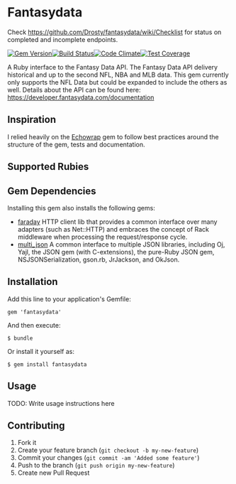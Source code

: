 # Fantasydata

Check https://github.com/Drosty/fantasydata/wiki/Checklist for status on completed and incomplete endpoints.

[![Gem Version](https://badge.fury.io/rb/fantasydata.svg)](http://badge.fury.io/rb/fantasydata)[![Build Status](https://travis-ci.org/Drosty/fantasydata.svg?branch=master)](https://travis-ci.org/Drosty/fantasydata)[![Code Climate](https://codeclimate.com/github/Drosty/fantasydata/badges/gpa.svg)](https://codeclimate.com/github/Drosty/fantasydata)[![Test Coverage](https://codeclimate.com/github/Drosty/fantasydata/badges/coverage.svg)](https://codeclimate.com/github/Drosty/fantasydata/coverage)


A Ruby interface to the Fantasy Data API.  The Fantasy Data API delivery historical and up to the second NFL, NBA and MLB data.  This gem currently only supports the NFL Data but could be expanded to include the others as well.  Details about the API can be found here: https://developer.fantasydata.com/documentation

## Inspiration
I relied heavily on the [Echowrap](https://github.com/timcase/echowrap) gem to follow best practices around the structure of the gem, tests and documentation.

## Supported Rubies

## Gem Dependencies

Installing this gem also installs the following gems:

 - [faraday](https://github.com/lostisland/faraday) HTTP client lib that provides a common interface over many adapters (such as Net::HTTP) and embraces the concept of Rack middleware when processing the request/response cycle.
 - [multi_json](https://github.com/intridea/multi_json) A common interface to multiple JSON libraries, including Oj, Yajl, the JSON gem (with C-extensions), the pure-Ruby JSON gem, NSJSONSerialization, gson.rb, JrJackson, and OkJson.

## Installation

Add this line to your application's Gemfile:

    gem 'fantasydata'

And then execute:

    $ bundle

Or install it yourself as:

    $ gem install fantasydata

## Usage

TODO: Write usage instructions here

## Contributing

1. Fork it
2. Create your feature branch (`git checkout -b my-new-feature`)
3. Commit your changes (`git commit -am 'Added some feature'`)
4. Push to the branch (`git push origin my-new-feature`)
5. Create new Pull Request
